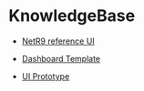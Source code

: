 # KnowledgeBase

- [NetR9 reference UI](https://drive.google.com/open?id=1tNfbxUHXDLUYtpACgCYrvm1mg4Tgoqpl)

- [Dashboard Template](https://demos.creative-tim.com/light-bootstrap-dashboard/examples/dashboard.html)

- [UI Prototype](https://drive.google.com/open?id=1JkXcZEN13ULf_-nW48K6RgQyVsGCwCDK)

